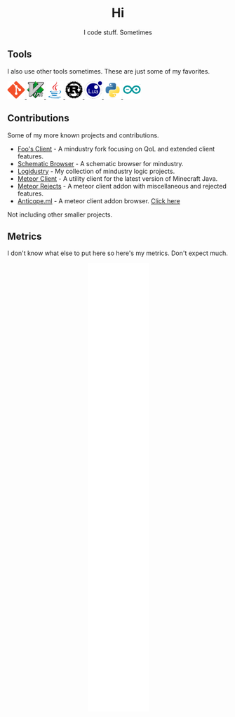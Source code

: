 <div align="center">
    <h1>Hi</h1>
    <p>I code stuff. Sometimes</p>
</div>

## Tools

I also use other tools sometimes. These are just some of my favorites.

<a href="https://git-scm.com/" target="_blank" rel="noreferrer">
  <img src="https://github.com/devicons/devicon/blob/master/icons/git/git-original.svg" alt="Git" width="40" height="40"/>
</a>
<a href="https://neovim.io/" target="_blank" rel="noreferrer">
<img src="https://github.com/devicons/devicon/blob/master/icons/vim/vim-original.svg" alt="NeoVim" width="40" height="40"/>
</a>
<a href="https://openjdk.org" target="_blank" rel="noreferrer">
  <img src="https://raw.githubusercontent.com/devicons/devicon/master/icons/java/java-original.svg" alt="Java" width="40" height="40"/>
</a>
<a href="https://www.rust-lang.org/" target="_blank" rel="noreferrer">
  <img src="https://github.com/devicons/devicon/blob/master/icons/rust/rust-plain.svg" alt="Rust" width="40" height="40"/>
</a>
<a href="https://www.lua.org/" target="_blank" rel="noreferrer">
  <img src="https://github.com/devicons/devicon/blob/master/icons/lua/lua-original.svg" alt="Lua" width="40" height="40"/>
</a>
<a href="https://www.python.org" target="_blank" rel="noreferrer">
  <img src="https://github.com/devicons/devicon/blob/master/icons/python/python-original.svg" alt="Python" width="40" height="40"/>
</a>
<a href="https://www.arduino.cc" target="_blank" rel="noreferrer">
  <img src="https://github.com/devicons/devicon/blob/master/icons/arduino/arduino-original.svg" alt="Arduino" width="40" height="40"/>
</a>


## Contributions

Some of my more known projects and contributions.

- [Foo's Client](https://github.com/mindustry-antigrief/mindustry-client) - A mindustry fork focusing on QoL and extended client features.
- [Schematic Browser](https://github.com/StormyBytes/mindustry-schematic-browser) - A schematic browser for mindustry.
- [Logidustry](https://github.com/StormyBytes/LogiDustry) - My collection of mindustry logic projects.
- [Meteor Client](https://github.com/MeteorDevelopment/meteor-client) - A utility client for the latest version of Minecraft Java.
- [Meteor Rejects](https://github.com/AntiCope/meteor-rejects) - A meteor client addon with miscellaneous and rejected features.
- [Anticope.ml](https://github.com/AntiCope/anticope.ml) - A meteor client addon browser. [Click here](https://anticope.pages.dev/)

Not including other smaller projects.


## Metrics

I don't know what else to put here so here's my metrics. Don't expect much.

<div align="center">
   <img alt='Metrics' src='https://github.com/stormybytes/stormybytes/blob/data/github-metrics.svg'>
</div>
